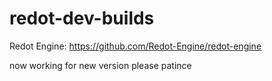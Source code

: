 # redot-dev-builds
 
Redot Engine: https://github.com/Redot-Engine/redot-engine

now working for new version please patince
